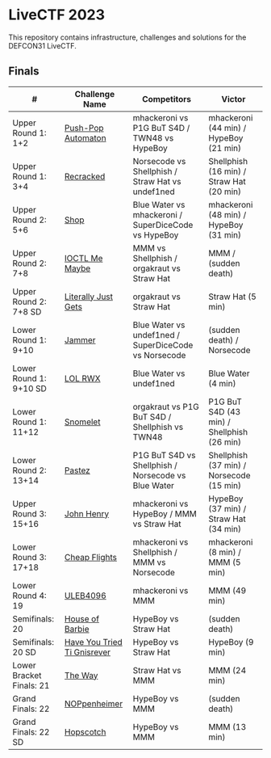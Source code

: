 # LiveCTF 2023

This repository contains infrastructure, challenges and solutions for the DEFCON31 LiveCTF.

## Finals

| #                        | Challenge Name                                                                 | Competitors                                          | Victor                                     |
|--------------------------|--------------------------------------------------------------------------------|------------------------------------------------------|--------------------------------------------|
| Upper Round 1: 1+2       | [Push-Pop Automaton](./finals/challenges/push-pop-automaton)                   | mhackeroni vs P1G BuT S4D / TWN48 vs HypeBoy         | mhackeroni (44 min) / HypeBoy (21 min)     |
| Upper Round 1: 3+4       | [Recracked](./finals/challenges/recracked)                                     | Norsecode vs Shellphish / Straw Hat vs undef1ned     | Shellphish (16 min) / Straw Hat (20 min)   |
| Upper Round 2: 5+6       | [Shop](./finals/challenges/shop)                                               | Blue Water vs mhackeroni / SuperDiceCode vs HypeBoy  | mhackeroni (48 min)  / HypeBoy (31 min)    |
| Upper Round 2: 7+8       | [IOCTL Me Maybe](./finals/challenges/ioctl-me-maybe)                           | MMM vs Shellphish / orgakraut vs Straw Hat           | MMM / (sudden death)                       |
| Upper Round 2: 7+8 SD    | [Literally Just Gets](./finals/challenges/literally-just-gets)                 | orgakraut vs Straw Hat                               | Straw Hat (5 min)                          |
| Lower Round 1: 9+10      | [Jammer](./finals/challenges/jammer)                                           | Blue Water vs undef1ned / SuperDiceCode vs Norsecode | (sudden death) / Norsecode                 |
| Lower Round 1: 9+10 SD   | [LOL RWX](./finals/challenges/lol-rwx)                                         | Blue Water vs undef1ned                              | Blue Water (4 min)                         |
| Lower Round 1: 11+12     | [Snomelet](./finals/challenges/snomelet)                                       | orgakraut vs P1G BuT S4D / Shellphish vs TWN48       | P1G BuT S4D (43 min) / Shellphish (26 min) |
| Lower Round 2: 13+14     | [Pastez](./finals/challenges/pastez)                                           | P1G BuT S4D vs Shellphish / Norsecode vs Blue Water  | Shellphish (37 min) / Norsecode (15 min)   |
| Upper Round 3: 15+16     | [John Henry](./finals/challenges/john-henry)                                   | mhackeroni vs HypeBoy / MMM vs Straw Hat             | HypeBoy (37 min) / Straw Hat (34 min)      |
| Lower Round 3: 17+18     | [Cheap Flights](./finals/challenges/cheap-flights)                             | mhackeroni vs Shellphish / MMM vs Norsecode          | mhackeroni (8 min)  / MMM (5 min)          |
| Lower Round 4: 19        | [ULEB4096](./finals/challenges/uleb4096)                                       | mhackeroni vs MMM                                    | MMM (49 min)                               |
| Semifinals: 20           | [House of Barbie](./finals/challenges/house-of-barbie)                         | HypeBoy vs Straw Hat                                 | (sudden death)                             |
| Semifinals: 20 SD        | [Have You Tried Ti Gnisrever](./finals/challenges/have-you-tried-ti-gnisrever) | HypeBoy vs Straw Hat                                 | HypeBoy (9 min)                            |
| Lower Bracket Finals: 21 | [The Way](./finals/challenges/the-way)                                         | Straw Hat vs MMM                                     | MMM (24 min)                               |
| Grand  Finals: 22        | [NOPpenheimer](./finals/challenges/noppenheimer)                               | HypeBoy vs MMM                                       | (sudden death)                             |
| Grand  Finals: 22 SD     | [Hopscotch](./finals/challenges/hopscotch)                                     | HypeBoy vs MMM                                       | MMM (13 min)                               |
